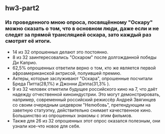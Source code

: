 ## hw3-part2
### Из проведенного мною опроса, посвящённому "Оскару" можно сказать о том, что в основном люди, даже если и не следят за прямой трансляцией оскара, зато каждый раз смотрят её итоги. 
* 14 из 32 опрошенных делают это постоянно. 
* 8 из 32 заинтересовались "Оскаром" после долгожданной победы Ди Каприо.
* 62,5% опрошенных ответили верно о том, кто же является первой афроамериканской актрисой, полуившей премию.
* Актеры, которые заслуживают "Оскара", опрошенные посчитали Бреда Питта(28,1%) и Джонни Дэппа(31,3% ).
* 9 из 32 человек отметили будущее российского кино на 7, что даёт надежду отчественной киноиндустрии. Это могут демонстрировать, например, современный российский режиссёр Андрей Звягинцев со своим очередным шедевром "Нелюбовь", претендующим на заветную статуэтку, действительно снимает качественное кино. Большинство из опрошенных знакомы с этим фильмов.
* Также для 26 из 32 опрошенных этот опрос оказался полезным, они узнали кое-что новое для себя.
